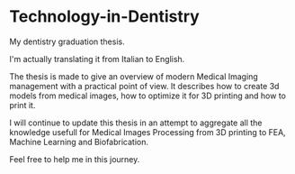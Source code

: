 # Technology-in-Dentistry
My dentistry graduation thesis.

I'm actually translating it from Italian to English.

The thesis is made to give an overview of modern Medical Imaging management with a practical point of view. It describes how to create 3d models from medical images, how to optimize it for 3D printing and how to print it.

I will continue to update this thesis in an attempt to aggregate all the knowledge usefull for Medical Images Processing from 3D printing to FEA, Machine Learning and Biofabrication.

Feel free to help me in this journey.
